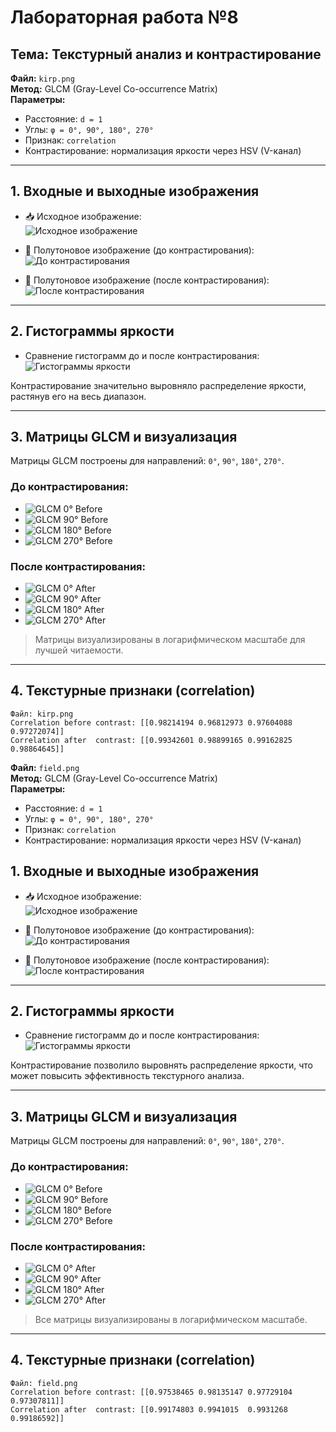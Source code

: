 # Лабораторная работа №8  
## Тема: Текстурный анализ и контрастирование  

**Файл:** `kirp.png`  
**Метод:** GLCM (Gray-Level Co-occurrence Matrix)  
**Параметры:**
- Расстояние: `d = 1`
- Углы: `φ = 0°, 90°, 180°, 270°`
- Признак: `correlation`
- Контрастирование: нормализация яркости через HSV (V-канал)

---

## 1. Входные и выходные изображения

- 📥 Исходное изображение:  
  ![Исходное изображение](../pictures_src/kirp.png)

- 🖤 Полутоновое изображение (до контрастирования):  
  ![До контрастирования](../pictures_results/kirp_gray_before.png)

- 🤍 Полутоновое изображение (после контрастирования):  
  ![После контрастирования](../pictures_results/kirp_gray_after.png)

---

## 2. Гистограммы яркости

- Сравнение гистограмм до и после контрастирования:  
  ![Гистограммы яркости](../pictures_results/kirp_histograms.png)

Контрастирование значительно выровняло распределение яркости, растянув его на весь диапазон.

---

## 3. Матрицы GLCM и визуализация

Матрицы GLCM построены для направлений: `0°`, `90°`, `180°`, `270°`.

### До контрастирования:

- ![GLCM 0° Before](../pictures_results/kirp_glcm_0_before.png)
- ![GLCM 90° Before](../pictures_results/kirp_glcm_90_before.png)
- ![GLCM 180° Before](../pictures_results/kirp_glcm_180_before.png)
- ![GLCM 270° Before](../pictures_results/kirp_glcm_270_before.png)

### После контрастирования:

- ![GLCM 0° After](../pictures_results/kirp_glcm_0_after.png)
- ![GLCM 90° After](../pictures_results/kirp_glcm_90_after.png)
- ![GLCM 180° After](../pictures_results/kirp_glcm_180_after.png)
- ![GLCM 270° After](../pictures_results/kirp_glcm_270_after.png)

> Матрицы визуализированы в логарифмическом масштабе для лучшей читаемости.

---

## 4. Текстурные признаки (correlation)

```text
Файл: kirp.png
Correlation before contrast: [[0.98214194 0.96812973 0.97604088 0.97272074]]
Correlation after  contrast: [[0.99342601 0.98899165 0.99162825 0.98864645]]
```

**Файл:** `field.png`  
**Метод:** GLCM (Gray-Level Co-occurrence Matrix)  
**Параметры:**
- Расстояние: `d = 1`
- Углы: `φ = 0°, 90°, 180°, 270°`
- Признак: `correlation`
- Контрастирование: нормализация яркости через HSV (V-канал)

## 1. Входные и выходные изображения

- 📥 Исходное изображение:  
  ![Исходное изображение](../pictures_src/field.png)

- 🖤 Полутоновое изображение (до контрастирования):  
  ![До контрастирования](../pictures_results/field_gray_before.png)

- 🤍 Полутоновое изображение (после контрастирования):  
  ![После контрастирования](../pictures_results/field_gray_after.png)

---

## 2. Гистограммы яркости

- Сравнение гистограмм до и после контрастирования:  
  ![Гистограммы яркости](../pictures_results/field_histograms.png)

Контрастирование позволило выровнять распределение яркости, что может повысить эффективность текстурного анализа.

---

## 3. Матрицы GLCM и визуализация

Матрицы GLCM построены для направлений: `0°`, `90°`, `180°`, `270°`.

### До контрастирования:

- ![GLCM 0° Before](../pictures_results/field_glcm_0_before.png)
- ![GLCM 90° Before](../pictures_results/field_glcm_90_before.png)
- ![GLCM 180° Before](../pictures_results/field_glcm_180_before.png)
- ![GLCM 270° Before](../pictures_results/field_glcm_270_before.png)

### После контрастирования:

- ![GLCM 0° After](../pictures_results/field_glcm_0_after.png)
- ![GLCM 90° After](../pictures_results/field_glcm_90_after.png)
- ![GLCM 180° After](../pictures_results/field_glcm_180_after.png)
- ![GLCM 270° After](../pictures_results/field_glcm_270_after.png)

> Все матрицы визуализированы в логарифмическом масштабе.

---

## 4. Текстурные признаки (correlation)

```text
Файл: field.png
Correlation before contrast: [[0.97538465 0.98135147 0.97729104 0.97307811]]
Correlation after  contrast: [[0.99174803 0.9941015  0.9931268  0.99186592]]
```